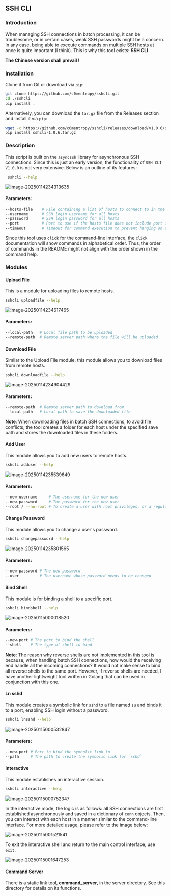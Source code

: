 ## SSH CLI

### Introduction

When managing SSH connections in batch processing, it can be troublesome, or in certain cases, weak SSH passwords might be a concern. In any case, being able to execute commands on multiple SSH hosts at once is quite important (I think). This is why this tool exists: **SSH CLI**.

**The Chinese version shall prevail !**

### Installation

Clone it from Git or download via `pip`:

```bash
git clone https://github.com/c0mentropy/sshcli.git
cd ./sshcli
pip install .
```

Alternatively, you can download the `tar.gz` file from the Releases section and install it via `pip`:

```bash
wget -c https://github.com/c0mentropy/sshcli/releases/download/v1.0.6/sshcli-1.0.6.tar.gz
pip install sshcli-1.0.6.tar.gz
```

### Description

This script is built on the `asyncssh` library for asynchronous SSH connections. Since this is just an early version, the functionality of `SSH CLI V1.0.0` is not very extensive. Below is an outline of its features:

```bash
 sshcli --help
```

![image-20250114234313635](.assets/image-20250114234313635.png)



#### Parameters:

```bash
--hosts-file    # File containing a list of hosts to connect to in the format: ip:port
--username      # SSH login username for all hosts
--password      # SSH login password for all hosts
--port          # Port to use if the hosts file does not include port information
--timeout       # Timeout for command execution to prevent hanging on any particular command
```

Since this tool uses `click` for the command-line interface, the `click` documentation will show commands in alphabetical order. Thus, the order of commands in the README might not align with the order shown in the command help.

### Modules

#### Upload File

This is a module for uploading files to remote hosts.

```bash
sshcli uploadfile --help
```

![image-20250114234617465](.assets/image-20250114234617465.png)

#### Parameters:

```bash
--local-path   # Local file path to be uploaded
--remote-path  # Remote server path where the file will be uploaded
```

#### Download File

Similar to the Upload File module, this module allows you to download files from remote hosts.

```bash
sshcli downloadfile --help
```

![image-20250114234904429](.assets/image-20250114234904429.png)

#### Parameters:

```bash
--remote-path  # Remote server path to download from
--local-path   # Local path to save the downloaded file
```

**Note**: When downloading files in batch SSH connections, to avoid file conflicts, the tool creates a folder for each host under the specified save path and stores the downloaded files in these folders.

#### Add User

This module allows you to add new users to remote hosts.

```bash
sshcli adduser --help
```

![image-20250114235539649](.assets/image-20250114235539649.png)

#### Parameters:

```bash
--new-username     # The username for the new user
--new-password     # The password for the new user
--root / --no-root # To create a user with root privileges, or a regular user
```

#### Change Password

This module allows you to change a user's password.

```bash
sshcli changepassword --help
```

![image-20250114235801565](.assets/image-20250114235801565.png)

#### Parameters:

```bash
--new-password # The new password
--user         # The username whose password needs to be changed
```

#### Bind Shell

This module is for binding a shell to a specific port.

```bash
sshcli bindshell --help
```

![image-20250115000018520](.assets/image-20250115000018520.png)

#### Parameters:

```bash
--new-port # The port to bind the shell
--shell    # The type of shell to bind
```

**Note**: The reason why reverse shells are not implemented in this tool is because, when handling batch SSH connections, how would the receiving end handle all the incoming connections? It would not make sense to bind all reverse shells to the same port. However, if reverse shells are needed, I have another lightweight tool written in Golang that can be used in conjunction with this one.

#### Ln sshd

This module creates a symbolic link for `sshd` to a file named `su` and binds it to a port, enabling SSH login without a password.

```bash
sshcli lnsshd --help
```

![image-20250115000532847](.assets/image-20250115000532847.png)

#### Parameters:

```bash
--new-port # Port to bind the symbolic link to
--path     # The path to create the symbolic link for `sshd`
```

#### Interactive

This module establishes an interactive session.

```bash
sshcli interactive --help
```

![image-20250115000752347](.assets/image-20250115000752347.png)

In the interactive mode, the logic is as follows: all SSH connections are first established asynchronously and saved in a dictionary of `conn` objects. Then, you can interact with each host in a manner similar to the command-line interface. For more detailed usage, please refer to the image below:

![image-20250115001521541](.assets/image-20250115001521541.png)

To exit the interactive shell and return to the main control interface, use `exit`.

![image-20250115001647253](.assets/image-20250115001647253.png)

#### Command  Server

There is a static link tool, **command_server**, in the server directory. See this directory for details on its functions.